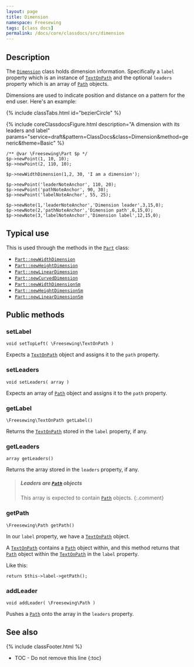 ```yaml
---
layout: page
title: Dimension
namespace: Freesewing
tags: [class docs]
permalink: /docs/core/classdocs/src/dimension
---
```

## Description 

The [`Dimension`](dimension) class holds dimension information.
Specifically a `label` property which is an instance of 
[`TextOnPath`](textonpath) and the optional `leaders` property 
which is an array of [`Path`](path) objects.

Dimensions are used to indicate position and distance on a pattern
for the end user. Here's an example:

{% include classTabs.html
    id="bezierCircle" 
%}

<div class="tab-content">
<div role="tabpanel" class="tab-pane active" id="bezierCircle-result">

{% include coreClassdocsFigure.html
    description="A dimension with its leaders and label"
    params="service=draft&pattern=ClassDocs&class=Dimension&method=generic&theme=Basic"
%}

</div>
<div role="tabpanel" class="tab-pane" id="bezierCircle-code" markdown="1">

```php?start_inline=1
/** @var \Freesewing\Part $p */
$p->newPoint(1, 10, 10);
$p->newPoint(2, 110, 10);

$p->newWidthDimension(1,2, 30, 'I am a dimension');

$p->newPoint('leaderNoteAnchor', 110, 20);
$p->newPoint('pathNoteAnchor', 90, 30);
$p->newPoint('labelNoteAnchor', 55, 25);

$p->newNote(1,'leaderNoteAnchor','Dimension leader',3,15,0);
$p->newNote(2,'pathNoteAnchor','Dimension path',6,15,0);
$p->newNote(3,'labelNoteAnchor','Dimension label',12,15,0);
```

</div>
</div>

## Typical use

This is used through the methods in the [`Part`](part) class:

- [`Part::newWidthDimension`](part#newwidthdimension)
- [`Part::newHeightDimension`](part#newheightdimension)
- [`Part::newLinearDimension`](part#newlineardimension)
- [`Part::newCurvedDimension`](part#newcurveddimension)
- [`Part::newWidthDimensionSm`](part#newwidthdimensionsm)
- [`Part::newHeightDimensionSm`](part#newheightdimensionsm)
- [`Part::newLinearDimensionSm`](part#newlineardimensionsm)


## Public methods

### setLabel

```php?start_inline=1
void setTopLeft( \Freesewing\TextOnPath )
```
Expects a [`TextOnPath`](textonpath) object and 
assigns it to the `path` property.

### setLeaders

```php?start_inline=1
void setLeaders( array )
```
Expects an array of [`Path`](path) object and 
assigns it to the `path` property.

### getLabel

```php?start_inline=1
\Freesewing\TextOnPath getLabel() 
```
Returns the [`TextOnPath`](textonpath) stored in the `label` property, if any.

### getLeaders

```php?start_inline=1
array getLeaders() 
```
Returns the array stored in the `leaders` property, if any.

> ##### Leaders are [`Path`](path) objects
> This array is expected to contain [`Path`](path) objects.
{:.comment}

### getPath

```php?start_inline=1
\Freesewing\Path getPath() 
```
In our `label` property, we have a [`TextOnPath`](textonpath) object.

A [`TextOnPath`](textonpath) contains a [`Path`](path) object within, 
and this method returns that [`Path`](path) object within the 
[`TextOnPath`](textonpath) in the `label` property.

Like this:

```php?start_inline=1
return $this->label->getPath();
```

### addLeader

```php?start_inline=1
void addLeader( \Freesewing\Path )
```
Pushes a [`Path`](path) onto the array in the `leaders` property.

## See also
{% include classFooter.html %}
* TOC - Do not remove this line
{:toc}


